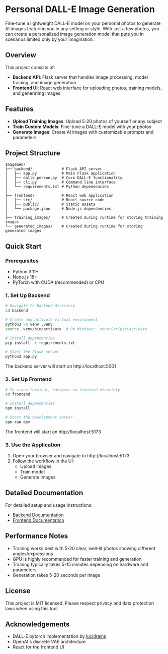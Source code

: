 # Personal DALL-E Image Generation

Fine-tune a lightweight DALL-E model on your personal photos to generate AI images featuring you in any setting or style. With just a few photos, you can create a personalized image generation model that puts you in scenarios limited only by your imagination.

## Overview

This project consists of:
- **Backend API**: Flask server that handles image processing, model training, and image generation
- **Frontend UI**: React web interface for uploading photos, training models, and generating images

## Features

- **Upload Training Images**: Upload 5-20 photos of yourself or any subject
- **Train Custom Models**: Fine-tune a DALL-E model with your photos
- **Generate Images**: Create AI images with customizable prompts and parameters

## Project Structure

```
ImageGen/
├── backend/             # Flask API server
│   ├── app.py           # Main Flask application
│   ├── dalle_person.py  # Core DALL-E functionality
│   ├── cli.py           # Command line interface
│   └── requirements.txt # Python dependencies
│
├── frontend/            # React web application
│   ├── src/             # React source code
│   ├── public/          # Static assets
│   └── package.json     # Node.js dependencies
│
├── training_images/     # Created during runtime for storing training images
└── generated_images/    # Created during runtime for storing generated images
```

## Quick Start

### Prerequisites

- Python 3.11+
- Node.js 18+
- PyTorch with CUDA (recommended) or CPU

### 1. Set Up Backend

```bash
# Navigate to backend directory
cd backend

# Create and activate virtual environment
python3 -m venv .venv
source .venv/bin/activate  # On Windows: .venv\Scripts\activate

# Install dependencies
pip install -r requirements.txt

# Start the Flask server
python3 app.py
```

The backend server will start on http://localhost:5001

### 2. Set Up Frontend

```bash
# In a new terminal, navigate to frontend directory
cd frontend

# Install dependencies
npm install

# Start the development server
npm run dev
```

The frontend will start on http://localhost:5173

### 3. Use the Application

1. Open your browser and navigate to http://localhost:5173
2. Follow the workflow in the UI:
   - Upload images
   - Train model
   - Generate images

## Detailed Documentation

For detailed setup and usage instructions:
- [Backend Documentation](backend/README.md)
- [Frontend Documentation](frontend/README.md)

## Performance Notes

- Training works best with 5-20 clear, well-lit photos showing different angles/expressions
- GPU is highly recommended for faster training and generation
- Training typically takes 5-15 minutes depending on hardware and parameters
- Generation takes 5-20 seconds per image

## License

This project is MIT licensed. Please respect privacy and data protection laws when using this tool.

## Acknowledgements

- DALL-E pytorch implementation by [lucidrains](https://github.com/lucidrains/DALLE-pytorch)
- OpenAI's discrete VAE architecture
- React for the frontend UI 